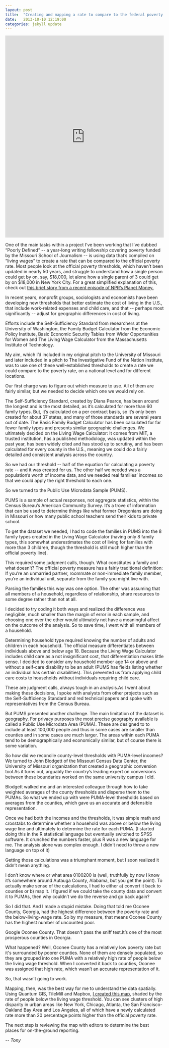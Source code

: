 ```yaml
---
layout: post
title:  "Creating and mapping a rate to compare to the federal poverty measure"
date:   2013-10-10 12:19:00
categories: jekyll update
---
```


<iframe frameborder="0" scrolling="no" width="100%" height="640" src="http://a.tiles.mapbox.com/v3/tonyschick.road-trip/page.html#4/40.25/-88.95"></iframe>

One of the main tasks within a project I’ve been working that I’ve dubbed “Poorly Defined” -- a year-long writing fellowship covering poverty funded by the Missouri School of Journalism -- is using data that’s compiled on “living wages” to create a rate that can be compared to the official poverty rate. Most people look at the official poverty thresholds, which haven’t been updated in nearly 50 years, and struggle to understand how a single person could get by on, say, $18,000, let alone how a single parent of 3 could get by on $18,000 in New York City. For a great simplified explanation of this, check out [this brief story from a recent episode of NPR’s Planet Money.](http://www.npr.org/blogs/money/2013/08/27/214822459/a-college-kid-a-single-mom-and-the-problem-with-the-poverty-line)

In recent years, nonprofit groups, sociologists and economists have been developing new thresholds that better estimate the cost of living in the U.S., that include work-related expenses and child care, and that -- perhaps most significantly -- adjust for geographic differences in cost of living. 

Efforts include the Self-Sufficiency Standard from researchers at the University of Washington, the Family Budget Calculator from the Economic Policy Institute, Basic Economic Security Tables from Wider Opportunities for Women and The Living Wage Calculator from the Massachusetts Institute of Technology.

My aim, which I’d included in my original pitch to the University of Missouri and later included in a pitch to The Investigative Fund of the Nation Institute, was to use one of these well-established thresholds to create a rate we could compare to the poverty rate, on a national level and for different locations. 

Our first charge was to figure out which measure to use. All of them are fairly similar, but we needed to decide which one we would rely on.

The Self-Sufficiency Standard, created by Diana Pearce, has been around the longest and is the most detailed, as it’s calculated for more than 60 family types. But, it’s calculated on a per contract basis, so it’s only been created for about 37 states, and many of those standards are several years out of date. The Basic Family Budget Calculator has been calculated for far fewer family types and presents similar geographic challenges. We ultimately decided on the Living Wage Calculator: It comes from MIT, a trusted institution, has a published methodology, was updated within the past year, has been widely cited and has stood up to scrutiny, and has been calculated for every county in the U.S., meaning we could do a fairly detailed and consistent analysis across the country.

So we had our threshold -- half of the equation for calculating a poverty rate -- and it was created for us. The other half we needed was a population’s worth of income data, and we needed real families’ incomes so that we could apply the right threshold to each one. 

So we turned to the Public Use Microdata Sample (PUMS). 

PUMS is a sample of actual responses, not aggregate statistics, within the Census Bureau’s American Community Survey. It’s a trove of information that can be used to determine things like what former Oregonians are doing in Missouri or how many public school teachers send their kids to private school.

To get the dataset we needed, I had to code the families in PUMS into the 8 family types created in the Living Wage Calculator (having only 8 family types, this somewhat underestimates the cost of living for families with more than 3 children, though the threshold is still much higher than the official poverty line).

This required some judgment calls, though. What constitutes a family and what doesn’t? The official poverty measure has a fairly traditional definition: If you’re an unmarried partner, roommate or non-immediate family member, you’re an individual unit, separate from the family you might live with. 

Parsing the families this way was one option. The other was assuming that all members of a household, regardless of relationship, share resources to some degree rather than not at all. 

I decided to try coding it both ways and realized the difference was negligible, much smaller than the margin of error in each sample, and choosing one over the other would ultimately not have a meaningful affect on  the outcome of the analysis. So to save time, I went with all members of a household.

Determining household type required knowing the number of adults and children in each household. The official measure differentiates between individuals above and below age 18. Because the Living Wage Calculator includes child care as a not insignificant cost, that differentiation makes little sense. I decided to consider any household member age 14 or above and without a self-care disability to be an adult (PUMS has fields listing whether an individual has certain disabilities). This prevented us from applying child care costs to households without individuals requiring child care. 

These are judgment calls, always tough in an analysis.As I went about making these decisions, I spoke with analysts from other projects such as the Self-Sufficiency Standard and red technical papers and spoke with representatives from the Census Bureau.

But PUMS presented another challenge. The main limitation of the dataset is geography. For privacy purposes the most precise geography available is called a Public Use Microdata Area (PUMA). These are designed to to include at least 100,000 people and thus in some cases are smaller than counties and in some cases are much larger. The areas within each PUMA tend to be demographically and economically similar, but of course there is some variation.

So how did we reconcile county-level thresholds with PUMA-level incomes? We turned to John Blodgett of the Missouri Census Data Center, the University of Missouri organization that created a geographic conversion tool.As it turns out, arguably the country’s leading expert on conversions between these boundaries worked on the same university campus I did. 

Blodgett walked me and an interested colleague through how to take weighted averages of the county thresholds and disperse them to the PUMAs. So what we ended up with were PUMA-level thresholds based on averages from the counties, which gave us an accurate and defensible representation.

Once we had both the incomes and the thresholds, it was simple math and crosstabs to determine whether a household was above or below the living wage line and ultimately to determine the rate for each PUMA. (I started doing this in the R statistical language but eventually switched to SPSS software. It crunched the numbers faster, plus R was a new language for me. The analysis alone was complex enough. I didn't need to throw a new language on top of it)

Getting those calculations was a triumphant moment, but I soon realized it didn’t mean anything.

I don’t know where or what area 0100200 is (well, truthfully by now I know it’s somewhere around Autauga County, Alabama, but you get the point). To actually make sense of the calculations, I had to either a) convert it back to counties or b) map it. I figured if we could take the county data and convert it to PUMAs, then why couldn’t we do the reverse and go back again? 

So I did that. And I made a stupid mistake. Doing that told me Oconee County, Georgia, had the highest difference between the poverty rate and the below-living-wage rate. So by my measure, that means Oconee County has the highest number of uncounted poor. 

Google Oconee County. That doesn't pass the sniff test.It’s one of the most prosperous counties in Georgia. 

What happened? Well, Oconee County has a relatively low poverty rate but it's surrounded by poorer counties. None of them are densely populated, so they are grouped into one PUMA with a relatively high rate of people below the living wage threshold. When I converted it back to counties, Oconee was assigned that high rate, which wasn’t an accurate representation of it.

So, that wasn’t going to work. 

Mapping, then, was the best way for me to understand the data spatially. Using Quantum GIS, TileMill and Mapbox, [I created this map](http://a.tiles.mapbox.com/v3/tonyschick.road-trip/page.html#4/40.25/-88.95), shaded by the rate of people below the living wage threshold. You can see clusters of high disparity in urban areas like New York, Chicago, Atlanta, the San Francisco-Oakland Bay Area and Los Angeles, all of which have a newly calculated rate more than 20 percentage points higher than the official poverty rate. 

The next step is reviewing the map with editors to determine the best places for on-the-ground reporting.

-- _Tony_

